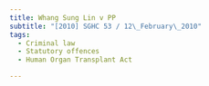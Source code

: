 ```yaml
---
title: Whang Sung Lin v PP 
subtitle: "[2010] SGHC 53 / 12\_February\_2010"
tags:
  - Criminal law
  - Statutory offences
  - Human Organ Transplant Act

---
```



